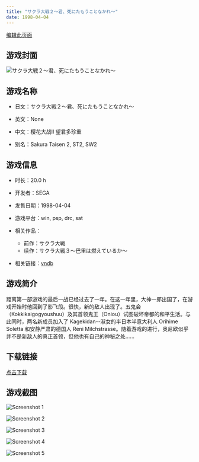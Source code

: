 ```yaml
---
title: "サクラ大戦２～君、死にたもうことなかれ～"
date: 1998-04-04
---
```

[编辑此页面](https://github.com/ACG-3/ADV3-source/blob/main/source/_posts/games/%E3%82%B5%E3%82%AF%E3%83%A9%E5%A4%A7%E6%88%A6%EF%BC%92%EF%BD%9E%E5%90%9B%E3%80%81%E6%AD%BB%E3%81%AB%E3%81%9F%E3%82%82%E3%81%86%E3%81%93%E3%81%A8%E3%81%AA%E3%81%8B%E3%82%8C%EF%BD%9E.md)

## 游戏封面

![サクラ大戦２～君、死にたもうことなかれ～](https%3A//pan.timero.xyz/onedrive/img_lib_001/%E3%82%B5%E3%82%AF%E3%83%A9%E5%A4%A7%E6%88%A6%EF%BC%92%EF%BD%9E%E5%90%9B%E3%80%81%E6%AD%BB%E3%81%AB%E3%81%9F%E3%82%82%E3%81%86%E3%81%93%E3%81%A8%E3%81%AA%E3%81%8B%E3%82%8C%EF%BD%9E_cover.avif)


## 游戏名称

- 日文：サクラ大戦２～君、死にたもうことなかれ～
- 英文：None
- 中文：樱花大战II 望君多珍重

- 别名：Sakura Taisen 2, ST2, SW2


## 游戏信息

- 时长：20.0 h
- 开发者：SEGA
- 发售日期：1998-04-04
- 游戏平台：win, psp, drc, sat
- 相关作品：
   - 前作：サクラ大戦
   - 续作：サクラ大戦３～巴里は燃えているか～

- 相关链接：[vndb](https://vndb.org/v1358)


## 游戏简介

距离第一部游戏的最后一战已经过去了一年。在这一年里，大神一郎出国了，在游戏开始时他回到了影飞段。很快，新的敌人出现了。五鬼会（Kokkikaigogyoushuu）及其首领鬼王（Oniou）试图破坏帝都的和平生活。与此同时，两名新成员加入了 Kagekidan--淑女的半日本半意大利人 Orihime Soletta 和安静严肃的德国人 Reni Milchstrasse。随着游戏的进行，奥尼欧似乎并不是新敌人的真正首领，但他也有自己的神秘之处......


## 下载链接

[点击下载](https://pan.timero.xyz/onedrive/adv_lib_001/%E3%82%B5%E3%82%AF%E3%83%A9%E5%A4%A7%E6%88%A6%EF%BC%92%EF%BD%9E%E5%90%9B%E3%80%81%E6%AD%BB%E3%81%AB%E3%81%9F%E3%82%82%E3%81%86%E3%81%93%E3%81%A8%E3%81%AA%E3%81%8B%E3%82%8C%EF%BD%9E)


## 游戏截图


![Screenshot 1](https%3A//pan.timero.xyz/onedrive/img_lib_001/%E3%82%B5%E3%82%AF%E3%83%A9%E5%A4%A7%E6%88%A6%EF%BC%92%EF%BD%9E%E5%90%9B%E3%80%81%E6%AD%BB%E3%81%AB%E3%81%9F%E3%82%82%E3%81%86%E3%81%93%E3%81%A8%E3%81%AA%E3%81%8B%E3%82%8C%EF%BD%9E_Screenshot_1.avif)

![Screenshot 2](https%3A//pan.timero.xyz/onedrive/img_lib_001/%E3%82%B5%E3%82%AF%E3%83%A9%E5%A4%A7%E6%88%A6%EF%BC%92%EF%BD%9E%E5%90%9B%E3%80%81%E6%AD%BB%E3%81%AB%E3%81%9F%E3%82%82%E3%81%86%E3%81%93%E3%81%A8%E3%81%AA%E3%81%8B%E3%82%8C%EF%BD%9E_Screenshot_2.avif)

![Screenshot 3](https%3A//pan.timero.xyz/onedrive/img_lib_001/%E3%82%B5%E3%82%AF%E3%83%A9%E5%A4%A7%E6%88%A6%EF%BC%92%EF%BD%9E%E5%90%9B%E3%80%81%E6%AD%BB%E3%81%AB%E3%81%9F%E3%82%82%E3%81%86%E3%81%93%E3%81%A8%E3%81%AA%E3%81%8B%E3%82%8C%EF%BD%9E_Screenshot_3.avif)

![Screenshot 4](https%3A//pan.timero.xyz/onedrive/img_lib_001/%E3%82%B5%E3%82%AF%E3%83%A9%E5%A4%A7%E6%88%A6%EF%BC%92%EF%BD%9E%E5%90%9B%E3%80%81%E6%AD%BB%E3%81%AB%E3%81%9F%E3%82%82%E3%81%86%E3%81%93%E3%81%A8%E3%81%AA%E3%81%8B%E3%82%8C%EF%BD%9E_Screenshot_4.avif)

![Screenshot 5](https%3A//pan.timero.xyz/onedrive/img_lib_001/%E3%82%B5%E3%82%AF%E3%83%A9%E5%A4%A7%E6%88%A6%EF%BC%92%EF%BD%9E%E5%90%9B%E3%80%81%E6%AD%BB%E3%81%AB%E3%81%9F%E3%82%82%E3%81%86%E3%81%93%E3%81%A8%E3%81%AA%E3%81%8B%E3%82%8C%EF%BD%9E_Screenshot_5.avif)

